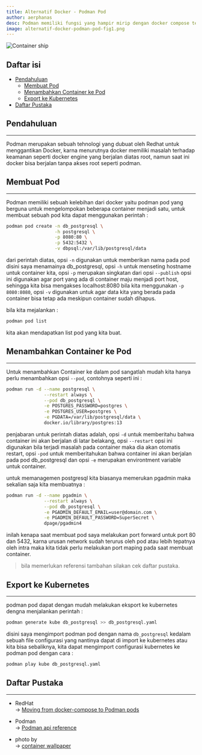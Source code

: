 ```yaml
---
title: Alternatif Docker - Podman Pod
author: aerphanas
desc: Podman memiliki fungsi yang hampir mirip dengan docker compose tetapi lebih baik menurut saya, kita juga bisa import konfigurasi dari kubernetes dan sebaliknya.
image: alternatif-docker-podman-pod-fig1.png
---
```


![Container ship](/images/alternatif-docker-podman-pod-fig1.png "Container ship")

## Daftar isi

- [Pendahuluan](#pendahuluan)
  - [Membuat Pod](#membuat-pod)
  - [Menambahkan Container ke Pod](#menambahkan-container-ke-pod)
  - [Export ke Kubernetes](#export-ke-kubernetes)
- [Daftar Pustaka](#daftar-pustaka)

## Pendahuluan

---

Podman merupakan sebuah tehnologi yang dubuat oleh Redhat untuk menggantikan Docker, karna menurutnya docker memiliki masalah terhadap keamanan seperti docker engine yang berjalan diatas root, namun saat ini docker bisa berjalan tanpa akses root seperti podman.

## Membuat Pod

---

Podman memiliki sebuah kelebihan dari docker yaitu podman pod yang berguna untuk mengelompokan beberapa container menjadi satu, untuk membuat sebuah pod kita dapat menggunakan perintah :

```sh
podman pod create -n db_postgresql \
                  -h postgresql \
                  -p 8080:80 \
                  -p 5432:5432 \
                  -v dbpsql:/var/lib/postgresql/data
```

dari perintah diatas, opsi ```-n``` digunakan untuk memberikan nama pada pod disini saya menamainya db_postgresql, opsi ```-h``` untuk menseting hostname untuk container kita, opsi ```-p``` merupakan singkatan dari opsi ```--publish``` opsi ini digunakan agar port yang ada di container maju menjadi port host, sehingga kita bisa mengakses localhost:8080  bila kita menggunakan ```-p 8080:8080```, opsi ```-v``` digunakan untuk agar data kita yang berada pada container bisa tetap ada meskipun container sudah dihapus.

bila kita mejalankan :

```sh
podman pod list
```

kita akan mendapatkan list pod yang kita buat.

## Menambahkan Container ke Pod

---

Untuk menambahkan Container ke dalam pod sangatlah mudah kita hanya perlu menambahkan opsi ```--pod```, contohnya seperti ini :

```sh
podman run -d --name postgresql \
              --restart always \
              --pod db_postgresql \
              -e POSTGRES_PASSWORD=postgres \
              -e POSTGRES_USER=postgres \
              -e PGDATA=/var/lib/postgresql/data \
              docker.io/library/postgres:13
```

penjabaran untuk perintah diatas adalah, opsi ```-d``` untuk memberitahu bahwa container ini akan berjalan di latar belakang, opsi ```--restart``` opsi ini digunakan bila terjadi masalah pada container maka dia akan otomatis restart, opsi ```-pod``` untuk memberitahukan bahwa container ini akan berjalan pada pod db_postgresql dan opsi ```-e``` merupakan environtment variable untuk container.

untuk memanagemen postgresql kita biasanya memerukan pgadmin maka sekalian saja kita membuatnya :

```sh
podman run -d --name pgadmin \
              --restart always \
              --pod db_postgresql \
              -e PGADMIN_DEFAULT_EMAIL=user@domain.com \
              -e PGADMIN_DEFAULT_PASSWORD=SuperSecret \
              dpage/pgadmin4
```

inilah kenapa saat membuat pod saya melakukan port forward untuk port 80 dan 5432, karna urusan network sudah terurus oleh pod atau lebih tepatnya oleh intra maka kita tidak perlu melakukan port maping pada saat membuat container.

>bila memerlukan referensi tambahan silakan cek daftar pustaka.

## Export ke Kubernetes

---

podman pod dapat dengan mudah melakukan eksport ke kubernetes dengna menjalankan perintah :

```sh
podman generate kube db_postgresql >> db_postgresql.yaml
```

disini saya mengimport podman pod dengan nama ```db_postgresql``` kedalam sebuah file configurasi yang nantinya dapat di import ke kubernetes atau kita bisa sebaliknya, kita dapat mengimport configurasi kubernetes ke podman pod dengan cara :

```sh
podman play kube db_postgresql.yaml
```

## Daftar Pustaka

---

- RedHat  
→ [Moving from docker-compose to Podman pods](https://www.redhat.com/sysadmin/compose-podman-pods)  

- Podman  
→ [Podman api reference](https://docs.podman.io/en/latest/_static/api.html)  

- photo by  
→ [container wallpaper](https://wallpapercave.com/container-wallpapers)  
